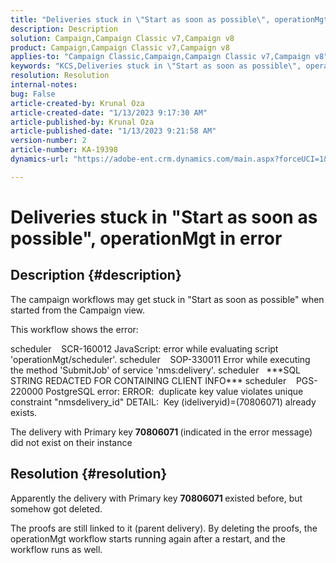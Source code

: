```yaml
---
title: "Deliveries stuck in \"Start as soon as possible\", operationMgt in error"
description: Description
solution: Campaign,Campaign Classic v7,Campaign v8
product: Campaign,Campaign Classic v7,Campaign v8
applies-to: "Campaign Classic,Campaign,Campaign Classic v7,Campaign v8"
keywords: "KCS,Deliveries stuck in \"Start as soon as possible\", operationMgt in error"
resolution: Resolution
internal-notes: 
bug: False
article-created-by: Krunal Oza
article-created-date: "1/13/2023 9:17:30 AM"
article-published-by: Krunal Oza
article-published-date: "1/13/2023 9:21:58 AM"
version-number: 2
article-number: KA-19398
dynamics-url: "https://adobe-ent.crm.dynamics.com/main.aspx?forceUCI=1&pagetype=entityrecord&etn=knowledgearticle&id=2c80ee16-2393-ed11-aad1-6045bd006793"

---
```

# Deliveries stuck in "Start as soon as possible", operationMgt in error

## Description {#description}


The campaign workflows may get stuck in "Start as soon as possible" when started from the Campaign view.



This workflow shows the error:

scheduler    SCR-160012 JavaScript: error while evaluating script 'operationMgt/scheduler'.
scheduler    SOP-330011 Error while executing the method 'SubmitJob' of service 'nms:delivery'.
scheduler   \*\*\*SQL STRING REDACTED FOR CONTAINING CLIENT INFO\*\*\*
scheduler    PGS-220000 PostgreSQL error: ERROR:  duplicate key value violates unique constraint "nmsdelivery_id" DETAIL:  Key (ideliveryid)=(70806071) already exists.

The delivery with Primary key <b>70806071 </b>(indicated in the error message) did not exist on their instance


## Resolution {#resolution}


Apparently the delivery with Primary key <b>70806071 </b>existed before, but somehow got deleted.

The proofs are still linked to it (parent delivery). By deleting the proofs, the operationMgt workflow starts running again after a restart, and the workflow runs as well.
